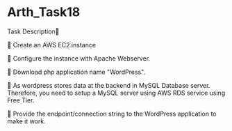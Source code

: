 # Arth_Task18

Task Description📄

🔅 Create an AWS EC2 instance 

🔅 Configure the instance with Apache Webserver. 

🔅 Download php application name "WordPress".

🔅 As wordpress stores data at the backend in MySQL Database server. Therefore, you need to setup a MySQL server using AWS RDS service using Free Tier.

🔅 Provide the endpoint/connection string to the WordPress application to make it work. 
